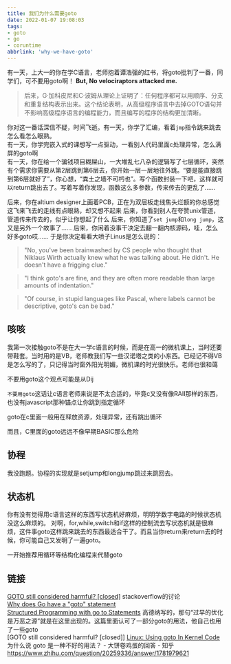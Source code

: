 ```yaml
---
title: 我们为什么需要goto
date: 2022-01-07 19:08:03
tags:
- goto
- go
- coruntime
abbrlink: 'why-we-have-goto'
---
```

有一天，上大一的你在学C语言，老师抱着谭浩强的红书，将goto批判了一番，同学们，可不要用goto啊！ 
**But, No velociraptors attacked me.**  
<!-- more -->

>后来，G·加科皮尼和C·波姆从理论上证明了：任何程序都可以用顺序、分支和重复结构表示出来。这个结论表明，从高级程序语言中去掉GOTO语句并不影响高级程序语言的编程能力，而且编写的程序的结构更加清晰。

你对这一番话深信不疑，时间飞逝。有一天，你学了汇编，看着`jmp`指令跳来跳去怎么看怎么眼熟。  
有一天，你学完嵌入式的课想写一点驱动，一看别人代码里面c处理异常，怎么满屏的goto啊   
有一天，你在给一个骗钱项目糊屎山，一大堆乱七八杂的逻辑写了七层循环，突然有个需求你需要从第2层跳到第6层去，你开始一层一层地往外跳。“要是能直接跳到第6层就好了”，你心想，“粪土之墙不可杇也”。写个函数封装一下吧，这样就可以return跳出去了。写着写着你发现，函数这么多参数，传来传去的更乱了……

后来，你在altium designer上画着PCB，正在为双层板走线焦头烂额的你总感觉这飞来飞去的走线有点眼熟，却又想不起来
后来，你看到别人在夸赞unix管道，管道传来传去的，似乎让你想起了什么
后来，你知道了`set jump`和`long jump`，这又是另外一个故事了……
后来，你闲着没事干决定去翻一翻内核源码，哇，怎么好多goto哎……
于是你决定看看大喷子Linus是怎么说的：

>"No, you've been brainwashed by CS people who thought that Niklaus Wirth actually knew what he was talking about. He didn't. He doesn't have a frigging clue."

>"I think goto's are fine, and they are often more readable than large amounts of indentation."

>"Of course, in stupid languages like Pascal, where labels cannot be descriptive, goto's can be bad."

## 咳咳

我第一次接触goto不是在大一学c语言的时候，而是在高一的微机课上，当时还要带鞋套。当时用的是VB，老师教我们写一些汉诺塔之类的小东西。已经记不得VB是怎么写的了，只记得当时窗外阳光明媚，微机课的时光很快乐。老师也很和蔼

不要用goto这个观点可能是从Dij

`不要用goto`这话让c语言老师来说是不太合适的，毕竟c又没有像RAII那样的东西，也没有javascript那种锚点让你跳到指定循环

goto在c里面一般用在释放资源，处理异常，还有跳出循环

而且，C里面的goto远远不像早期BASIC那么危险

## 协程

我没跑题。协程的实现就是setjump和longjump跳过来跳回去。

## 状态机

你有没有觉得用c语言这样的东西写状态机好麻烦，明明学数字电路的时候状态机没这么麻烦的。
对啊，for,while,switch和if这样的控制流去写状态机就是很麻烦，这件事goto这样跳来跳去的东西最适合干了。而且当你return来return去的时候，你可能自己又发明了一遍goto。

一开始推荐用循环等结构化编程来代替goto

## 链接

[GOTO still considered harmful? [closed]](https://stackoverflow.com/questions/46586/goto-still-considered-harmful) stackoverflow的讨论  
[Why does Go have a "goto" statement](https://stackoverflow.com/questions/11064981/why-does-go-have-a-goto-statement)  
[Structured Programming with go to Statements](https://pic.plover.com/knuth-GOTO.pdf) 高德纳写的，那句“过早的优化是万恶之源”就是在这里出现的。这篇里面认可了一部分goto的用法，他自己也用了一些goto  
[GOTO still considered harmful? [closed]]
[Linux: Using goto In Kernel Code](http://web.archive.org/web/20130521051957/http://kerneltrap.org/node/553/2131)  
为什么说 goto 是一种不好的用法？ - 大饼卷鸡蛋的回答 - 知乎
https://www.zhihu.com/question/20259336/answer/1781979621



